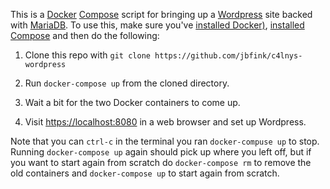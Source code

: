 This is a [Docker](http://docker.com) [Compose](https://docs.docker.com/compose/) script for bringing up a [Wordpress](http://wordpress.org) site backed with [MariaDB](https://mariadb.org/). To use this, make sure you've [installed Docker)](https://www.docker.com/products/docker), [installed Compose](https://docs.docker.com/compose/install/) and then do the following:

1) Clone this repo with ```git clone https://github.com/jbfink/c4lnys-wordpress```

2) Run ```docker-compose up``` from the cloned directory.

3) Wait a bit for the two Docker containers to come up.

4) Visit [https://localhost:8080](https://localhost:8080) in a web browser and set up Wordpress.

Note that you can ```ctrl-c``` in the terminal you ran ```docker-compuse up``` to stop. Running ```docker-compose up``` again should pick up where you left off, but if you want to start again from scratch do ```docker-compose rm``` to remove the old containers and ```docker-compose up``` to start again from scratch.





